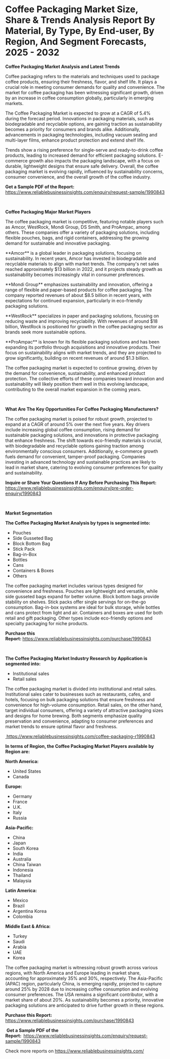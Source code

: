 <p><h1>Coffee Packaging Market Size, Share & Trends Analysis Report By Material, By Type, By End-user, By Region, And Segment Forecasts, 2025 - 2032</h1></p><p><strong>Coffee Packaging Market Analysis and Latest Trends</strong></p>
<p><p>Coffee packaging refers to the materials and techniques used to package coffee products, ensuring their freshness, flavor, and shelf life. It plays a crucial role in meeting consumer demands for quality and convenience. The market for coffee packaging has been witnessing significant growth, driven by an increase in coffee consumption globally, particularly in emerging markets.</p><p>The Coffee Packaging Market is expected to grow at a CAGR of 5.4% during the forecast period. Innovations in packaging materials, such as biodegradable and recyclable options, are gaining traction as sustainability becomes a priority for consumers and brands alike. Additionally, advancements in packaging technologies, including vacuum sealing and multi-layer films, enhance product protection and extend shelf life.</p><p>Trends show a rising preference for single-serve and ready-to-drink coffee products, leading to increased demand for efficient packaging solutions. E-commerce growth also impacts the packaging landscape, with a focus on durable, lightweight designs that ensure safe delivery. Overall, the coffee packaging market is evolving rapidly, influenced by sustainability concerns, consumer convenience, and the overall growth of the coffee industry.</p></p>
<p><strong>Get a Sample PDF of the Report:&nbsp;</strong> <a href="https://www.reliablebusinessinsights.com/enquiry/request-sample/1990843?utm_campaign=2983&utm_medium=2&utm_source=Github&utm_content=ia&utm_term=09032025&utm_id=coffee-packaging">https://www.reliablebusinessinsights.com/enquiry/request-sample/1990843</a></p>
<p>&nbsp;</p>
<p><strong>Coffee Packaging Major Market Players</strong></p>
<p><p>The coffee packaging market is competitive, featuring notable players such as Amcor, WestRock, Mondi Group, DS Smith, and ProAmpac, among others. These companies offer a variety of packaging solutions, including flexible pouches, bags, and rigid containers, addressing the growing demand for sustainable and innovative packaging.</p><p>**Amcor** is a global leader in packaging solutions, focusing on sustainability. In recent years, Amcor has invested in biodegradable and recyclable materials to align with market trends. The company's net sales reached approximately $13 billion in 2022, and it projects steady growth as sustainability becomes increasingly vital in consumer preferences.</p><p>**Mondi Group** emphasizes sustainability and innovation, offering a range of flexible and paper-based products for coffee packaging. The company reported revenues of about $8.5 billion in recent years, with expectations for continued expansion, particularly in eco-friendly packaging solutions.</p><p>**WestRock** specializes in paper and packaging solutions, focusing on reducing waste and improving recyclability. With revenues of around $18 billion, WestRock is positioned for growth in the coffee packaging sector as brands seek more sustainable options.</p><p>**ProAmpac** is known for its flexible packaging solutions and has been expanding its portfolio through acquisitions and innovative products. Their focus on sustainability aligns with market trends, and they are projected to grow significantly, building on recent revenues of around $1.3 billion.</p><p>The coffee packaging market is expected to continue growing, driven by the demand for convenience, sustainability, and enhanced product protection. The collective efforts of these companies toward innovation and sustainability will likely position them well in this evolving landscape, contributing to the overall market expansion in the coming years.</p></p>
<p>&nbsp;</p>
<p><strong>What Are The Key Opportunities For Coffee Packaging Manufacturers?</strong></p>
<p><p>The coffee packaging market is poised for robust growth, projected to expand at a CAGR of around 5% over the next five years. Key drivers include increasing global coffee consumption, rising demand for sustainable packaging solutions, and innovations in protective packaging that enhance freshness. The shift towards eco-friendly materials is crucial, with biodegradable and recyclable options gaining traction among environmentally conscious consumers. Additionally, e-commerce growth fuels demand for convenient, tamper-proof packaging. Companies investing in advanced technology and sustainable practices are likely to lead in market share, catering to evolving consumer preferences for quality and sustainability.</p></p>
<p><strong>Inquire or Share Your Questions If Any Before Purchasing This Report:</strong> <a href="https://www.reliablebusinessinsights.com/enquiry/pre-order-enquiry/1990843?utm_campaign=2983&utm_medium=2&utm_source=Github&utm_content=ia&utm_term=09032025&utm_id=coffee-packaging">https://www.reliablebusinessinsights.com/enquiry/pre-order-enquiry/1990843</a></p>
<p>&nbsp;</p>
<p><strong>Market Segmentation</strong></p>
<p><strong>The Coffee Packaging Market Analysis by types is segmented into:</strong></p>
<p><ul><li>Pouches</li><li>Side Gusseted Bag</li><li>Block Bottom Bag</li><li>Stick Pack</li><li>Bag-in-Box</li><li>Bottles</li><li>Cans</li><li>Containers & Boxes</li><li>Others</li></ul></p>
<p><p>The coffee packaging market includes various types designed for convenience and freshness. Pouches are lightweight and versatile, while side gusseted bags expand for better volume. Block bottom bags provide stability on shelves. Stick packs offer single servings for on-the-go consumption. Bag-in-box systems are ideal for bulk storage, while bottles and cans protect from light and air. Containers and boxes are used for both retail and gift packaging. Other types include eco-friendly options and specialty packaging for niche products.</p></p>
<p><strong>Purchase this Report:&nbsp;</strong><a href="https://www.reliablebusinessinsights.com/purchase/1990843?utm_campaign=2983&utm_medium=2&utm_source=Github&utm_content=ia&utm_term=09032025&utm_id=coffee-packaging">https://www.reliablebusinessinsights.com/purchase/1990843</a></p>
<p>&nbsp;</p>
<p><strong>The Coffee Packaging Market Industry Research by Application is segmented into:</strong></p>
<p><ul><li>Institutional sales</li><li>Retail sales</li></ul></p>
<p><p>The coffee packaging market is divided into institutional and retail sales. Institutional sales cater to businesses such as restaurants, cafes, and hotels, focusing on bulk packaging solutions that ensure freshness and convenience for high-volume consumption. Retail sales, on the other hand, target individual consumers, offering a variety of attractive packaging sizes and designs for home brewing. Both segments emphasize quality preservation and convenience, adapting to consumer preferences and market trends to ensure optimal flavor and freshness.</p></p>
<p><a href="https://www.reliablebusinessinsights.com/coffee-packaging-r1990843?utm_campaign=2983&utm_medium=2&utm_source=Github&utm_content=ia&utm_term=09032025&utm_id=coffee-packaging">&nbsp;https://www.reliablebusinessinsights.com/coffee-packaging-r1990843</a></p>
<p><strong>In terms of Region, the Coffee Packaging Market Players available by Region are:</strong></p>
<p>
    <p> <strong> North America: </strong>
        <ul>
            <li>United States</li>
            <li>Canada</li>
        </ul>
        </p> 
    <p> <strong> Europe: </strong>
        <ul>
            <li>Germany</li>
            <li>France</li>
            <li>U.K.</li>
            <li>Italy</li>
            <li>Russia</li>
        </ul>
        </p> 
    <p> <strong> Asia-Pacific: </strong>
        <ul>
            <li>China</li>
            <li>Japan</li>
            <li>South Korea</li>
            <li>India</li>
            <li>Australia</li>
            <li>China Taiwan</li>
            <li>Indonesia</li>
            <li>Thailand</li>
            <li>Malaysia</li>
        </ul>
        </p> 
    <p> <strong> Latin America: </strong>
        <ul>
            <li>Mexico</li>
            <li>Brazil</li>
            <li>Argentina Korea</li>
            <li>Colombia</li>
        </ul>
        </p> 
    <p> <strong> Middle East & Africa: </strong>
        <ul>
            <li>Turkey</li>
            <li>Saudi</li>
            <li>Arabia</li>
            <li>UAE</li>
            <li>Korea</li>
        </ul>
    </p>
    </p>
<p><p>The coffee packaging market is witnessing robust growth across various regions, with North America and Europe leading in market share, accounting for approximately 35% and 30%, respectively. The Asia-Pacific (APAC) region, particularly China, is emerging rapidly, projected to capture around 25% by 2028 due to increasing coffee consumption and evolving consumer preferences. The USA remains a significant contributor, with a market share of about 20%. As sustainability becomes a priority, innovative packaging solutions are anticipated to drive further growth in these regions.</p></p>
<p><strong>Purchase this Report: </strong><a href="https://www.reliablebusinessinsights.com/purchase/1990843?utm_campaign=2983&utm_medium=2&utm_source=Github&utm_content=ia&utm_term=09032025&utm_id=coffee-packaging">https://www.reliablebusinessinsights.com/purchase/1990843</a></p>
<p>&nbsp;<strong>Get a Sample PDF of the Report:&nbsp;&nbsp;</strong><a href="https://www.reliablebusinessinsights.com/enquiry/request-sample/1990843?utm_campaign=2983&utm_medium=2&utm_source=Github&utm_content=ia&utm_term=09032025&utm_id=coffee-packaging">https://www.reliablebusinessinsights.com/enquiry/request-sample/1990843</a></p>
<p><strong></strong></p>
<p>Check more reports on <a href="https://www.reliablebusinessinsights.com/?utm_campaign=2983&utm_medium=2&utm_source=Github&utm_content=ia&utm_term=09032025&utm_id=coffee-packaging">https://www.reliablebusinessinsights.com/</a></p>